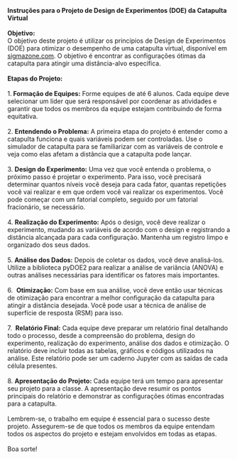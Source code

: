 
<div><b>Instruções para o Projeto de Design de Experimentos (DOE) da Catapulta Virtual</b><div><br></div>

<div><b>Objetivo:</b></div>

<div>O objetivo deste projeto é utilizar os princípios de Design de Experimentos (DOE) para otimizar o desempenho de uma catapulta virtual, disponível em <a href="https://sigmazone.com/catapult/">sigmazone.com</a>. O objetivo é encontrar as configurações ótimas da catapulta para atingir uma distância-alvo específica.</div>

<div><br></div>

<div><b>Etapas do Projeto:</b></div>

<div><br></div>

<div>1.<b> Formação de Equipes:</b> Forme equipes de até 6 alunos. Cada equipe deve selecionar um líder que será responsável por coordenar as atividades e garantir que todos os membros da equipe estejam contribuindo de forma equitativa.</div>

<div><br></div>

<div>2. <b>Entendendo o Problema:</b> A primeira etapa do projeto é entender como a catapulta funciona e quais variáveis podem ser controladas. Use o simulador de catapulta para se familiarizar com as variáveis de controle e veja como elas afetam a distância que a catapulta pode lançar.</div>

<div><br></div>

<div>3. <b>Design do Experimento:</b>&nbsp;Uma vez que você entenda o problema, o próximo passo é projetar o experimento. Para isso, você precisará determinar quantos níveis você deseja para cada fator, quantas repetições você vai realizar e em que ordem você vai realizar os experimentos. Você pode começar com um fatorial completo, seguido por um fatorial fracionário, se necessário.</div>

<div><br></div>

<div>4. <b>Realização do Experimento:</b>&nbsp;Após o design, você deve realizar o experimento, mudando as variáveis de acordo com o design e registrando a distância alcançada para cada configuração. Mantenha um registro limpo e organizado dos seus dados.</div>

<div><br></div>

<div>5. <b>Análise dos Dados:</b>&nbsp;Depois de coletar os dados, você deve analisá-los. Utilize a biblioteca pyDOE2 para realizar a análise de variância (ANOVA) e outras análises necessárias para identificar os fatores mais importantes.</div>

<div><br></div>

<div>6.&nbsp; <b>Otimização:</b> Com base em sua análise, você deve então usar técnicas de otimização para encontrar a melhor configuração da catapulta para atingir a distância desejada. Você pode usar a técnica de análise de superfície de resposta (RSM) para isso.</div>

<div><br></div>

<div>7.&nbsp; <b>Relatório Final:</b>&nbsp;Cada equipe deve preparar um relatório final detalhando todo o processo, desde a compreensão do problema, design do experimento, realização do experimento, análise dos dados e otimização. O relatório deve incluir todas as tabelas, gráficos e códigos utilizados na análise. Este relatório pode ser um caderno Jupyter com as saídas de cada célula presentes.</div>

<div><br></div>

<div>8. <b>Apresentação do Projeto:</b> Cada equipe terá um tempo para apresentar seu projeto para a classe. A apresentação deve resumir os pontos principais do relatório e demonstrar as configurações ótimas encontradas para a catapulta.</div>

<div><br></div>

<div>Lembrem-se, o trabalho em equipe é essencial para o sucesso deste projeto. Assegurem-se de que todos os membros da equipe entendam todos os aspectos do projeto e estejam envolvidos em todas as etapas.</div>

<div><br></div>

<div>Boa sorte!</div>

</div>

